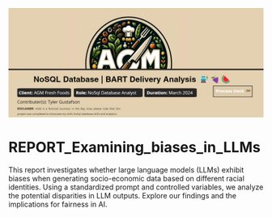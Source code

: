 ![Image Description](https://github.com/Tyler-Gustafson/NoSQL_BART_algorithm_analysis/blob/main/01_background/title_image.jpg)


# REPORT_Examining_biases_in_LLMs
This report investigates whether large language models (LLMs) exhibit biases when generating socio-economic data based on different racial identities. Using a standardized prompt and controlled variables, we analyze the potential disparities in LLM outputs. Explore our findings and the implications for fairness in AI.
